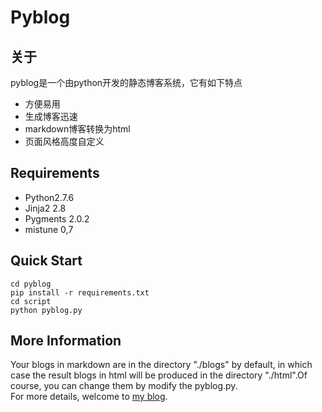 # Pyblog
## 关于
pyblog是一个由python开发的静态博客系统，它有如下特点
 - 方便易用
 - 生成博客迅速
 - markdown博客转换为html
 - 页面风格高度自定义
 
## Requirements
 - Python2.7.6
 - Jinja2 2.8
 - Pygments 2.0.2
 - mistune 0,7
 
## Quick Start
    cd pyblog
    pip install -r requirements.txt
    cd script
    python pyblog.py

## More Information
Your blogs in markdown are in the directory "./blogs" by default, in which case the result blogs in html
 will be produced in the directory "./html".Of course, you can change them by modify the pyblog.py.    
 For more details, welcome to [my blog](http://genialwang.github.io/blogs/py-1.html).


